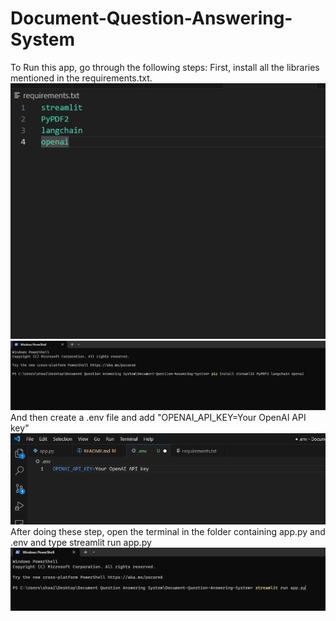 # Document-Question-Answering-System
To Run this app, go through the following steps:
First, install all the libraries mentioned in the requirements.txt.
![Alt text](<Screenshot (172).png>) ![Alt text](<Screenshot (173).png>)
And then create a .env file and add "OPENAI_API_KEY=Your OpenAI API key"
![Alt text](<Screenshot (174).png>)
After doing these step, open the terminal in the folder containing app.py and .env and type streamlit run app.py
![Alt text](<Screenshot (175).png>)
